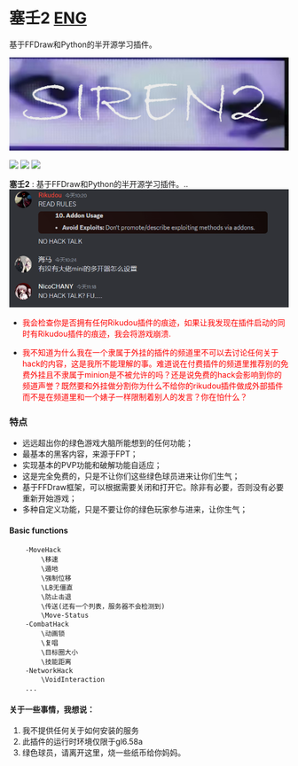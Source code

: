 # 塞壬2 [ENG](https://github.com/extrant/SIREN2/blob/main/README_EN.md)
基于FFDraw和Python的半开源学习插件。

![](https://github.com/extrant/SIREN2/blob/main/images/1.png?raw=true)

![](https://img.shields.io/badge/Experimental%20and%20highly%20dangerous-8A2BE2) ![](https://img.shields.io/badge/If%20you%20are%20a%20green%20player,%20please%20get%20the%20hell%20out%20of%20here-8A2BE2) ![](https://img.shields.io/badge/I%20don't%20even%20look%20down%20on%20%3CGreen%20Player%3E-8A2BE2)

**塞壬2** : 基于FFDraw和Python的半开源学习插件。..
![](https://github.com/extrant/IMGSave/blob/main/BD0F9DE4801C6989C0EF0C3DA6DB32FC.png?raw=true)
- <font color=red>我会检查你是否拥有任何Rikudou插件的痕迹，如果让我发现在插件启动的同时有Rikudou插件的痕迹，我会将游戏崩溃.</font>

- <font color=red>我不知道为什么我在一个隶属于外挂的插件的频道里不可以去讨论任何关于hack的内容，这是我所不能理解的事。难道说在付费插件的频道里推荐别的免费外挂且不隶属于minion是不被允许的吗？还是说免费的hack会影响到你的频道声誉？既然要和外挂做分割你为什么不给你的rikudou插件做成外部插件而不是在频道里和一个婊子一样限制着别人的发言？你在怕什么？</font>

### 特点

- 远远超出你的绿色游戏大脑所能想到的任何功能；
- 最基本的黑客内容，来源于FPT；
- 实现基本的PVP功能和破解功能自适应；
- 这是完全免费的，只是不让你们这些绿色球员进来让你们生气；
- 基于FFDraw框架，可以根据需要关闭和打开它。除非有必要，否则没有必要重新开始游戏；
- 多种自定义功能，只是不要让你的绿色玩家参与进来，让你生气；

#### Basic functions

        -MoveHack
            \移速
            \遁地
            \强制位移
            \LB无僵直
            \防止击退
            \传送(还有一个列表，服务器不会检测到)
            \Move-Status
        -CombatHack
            \动画锁
            \复唱
            \目标圈大小
            \技能距离
        -NetworkHack
            \VoidInteraction
        ...

#### 关于一些事情，我想说：
1. 我不提供任何关于如何安装的服务
2. 此插件的运行时环境仅限于gl6.58a
3. 绿色球员，请离开这里，烧一些纸币给你妈妈。
